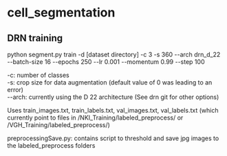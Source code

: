 # cell_segmentation

## DRN training
python segment.py train -d [dataset directory] -c 3 -s 360 --arch drn_d_22 --batch-size 16 --epochs 250 --lr 0.001 --momentum 0.99 --step 100

-c: number of classes \
-s: crop size for data augmentation (default value of 0 was leading to an error) \
--arch: currently using the D 22 architecture (See drn git for other options)

Uses train_images.txt, train_labels.txt, val_images.txt, val_labels.txt (which currently point to files in /NKI_Training/labeled_preprocess/ or /VGH_Training/labeled_preprocess/)

preprocessingSave.py: contains script to threshold and save jpg images to the labeled_preprocess folders
